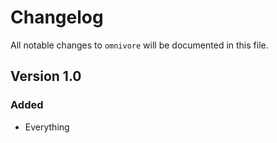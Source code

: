 # Changelog

All notable changes to `omnivore` will be documented in this file.

## Version 1.0

### Added
- Everything
